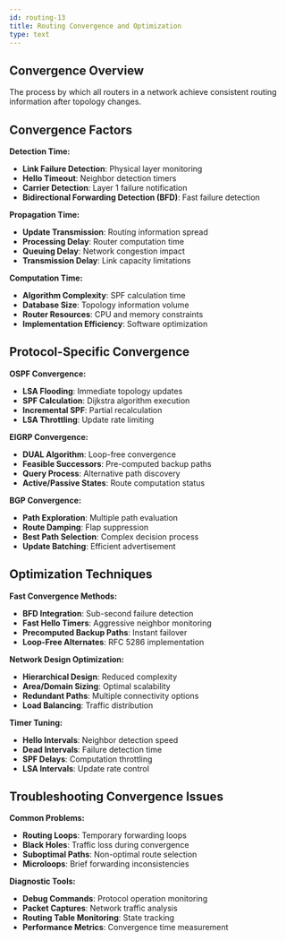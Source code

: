 ```yaml
---
id: routing-13
title: Routing Convergence and Optimization
type: text
---
```



## Convergence Overview

The process by which all routers in a network achieve consistent routing information after topology changes.

## Convergence Factors

**Detection Time:**
- **Link Failure Detection**: Physical layer monitoring
- **Hello Timeout**: Neighbor detection timers
- **Carrier Detection**: Layer 1 failure notification
- **Bidirectional Forwarding Detection (BFD)**: Fast failure detection

**Propagation Time:**
- **Update Transmission**: Routing information spread
- **Processing Delay**: Router computation time
- **Queuing Delay**: Network congestion impact
- **Transmission Delay**: Link capacity limitations

**Computation Time:**
- **Algorithm Complexity**: SPF calculation time
- **Database Size**: Topology information volume
- **Router Resources**: CPU and memory constraints
- **Implementation Efficiency**: Software optimization

## Protocol-Specific Convergence

**OSPF Convergence:**
- **LSA Flooding**: Immediate topology updates
- **SPF Calculation**: Dijkstra algorithm execution
- **Incremental SPF**: Partial recalculation
- **LSA Throttling**: Update rate limiting

**EIGRP Convergence:**
- **DUAL Algorithm**: Loop-free convergence
- **Feasible Successors**: Pre-computed backup paths
- **Query Process**: Alternative path discovery
- **Active/Passive States**: Route computation status

**BGP Convergence:**
- **Path Exploration**: Multiple path evaluation
- **Route Damping**: Flap suppression
- **Best Path Selection**: Complex decision process
- **Update Batching**: Efficient advertisement

## Optimization Techniques

**Fast Convergence Methods:**
- **BFD Integration**: Sub-second failure detection
- **Fast Hello Timers**: Aggressive neighbor monitoring
- **Precomputed Backup Paths**: Instant failover
- **Loop-Free Alternates**: RFC 5286 implementation

**Network Design Optimization:**
- **Hierarchical Design**: Reduced complexity
- **Area/Domain Sizing**: Optimal scalability
- **Redundant Paths**: Multiple connectivity options
- **Load Balancing**: Traffic distribution

**Timer Tuning:**
- **Hello Intervals**: Neighbor detection speed
- **Dead Intervals**: Failure detection time
- **SPF Delays**: Computation throttling
- **LSA Intervals**: Update rate control

## Troubleshooting Convergence Issues

**Common Problems:**
- **Routing Loops**: Temporary forwarding loops
- **Black Holes**: Traffic loss during convergence
- **Suboptimal Paths**: Non-optimal route selection
- **Microloops**: Brief forwarding inconsistencies

**Diagnostic Tools:**
- **Debug Commands**: Protocol operation monitoring
- **Packet Captures**: Network traffic analysis
- **Routing Table Monitoring**: State tracking
- **Performance Metrics**: Convergence time measurement